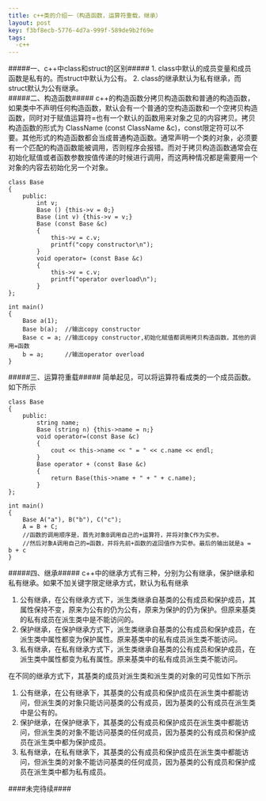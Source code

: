 ```yaml
---
title: c++类的介绍一（构造函数，运算符重载，继承）
layout: post
key: f3bf8ecb-5776-4d7a-999f-589de9b2f69e
tags:
  -c++ 
---
```


<div class="blank"></div>
#####一、c++中class和struct的区别#####
1. class中默认的成员变量和成员函数是私有的。而struct中默认为公有。
2. class的继承默认为私有继承，而struct默认为公有继承。

<div class="blank"></div>
#####二、构造函数#####
c++的构造函数分拷贝构造函数和普通的构造函数，如果类中不声明任何构造函数，默认会有一个普通的空构造函数和一个空拷贝构造函数，同时对于赋值运算符=也有一个默认的函数用来对象之见的内容拷贝。拷贝构造函数的形式为 ClassName (const ClassName &c)，const限定符可以不要。其他形式的构造函数都会当成普通构造函数。通常声明一个类的对象，必须要有一个匹配的构造函数能被调用，否则程序会报错。而对于拷贝构造函数通常会在初始化赋值或者函数参数按值传递的时候进行调用，而这两种情况都是需要用一个对象的内容去初始化另一个对象。

	class Base
	{
		public:
			int v;
			Base () {this->v = 0;}
			Base (int v) {this->v = v;}
			Base (const Base &c)
			{
				this->v = c.v;
				printf("copy constructor\n");
			}
			void operator= (const Base &c)
			{
				this->v = c.v;
				printf("operator overload\n");
			}
	};

	int main()
	{
		Base a(1);
		Base b(a);	//输出copy constructor
		Base c = a;	//输出copy constructor,初始化赋值都调用拷贝构造函数，其他的调用=函数
		b = a;		//输出operator overload
	}


<div class="blank"></div>
#####三、运算符重载#####
简单起见，可以将运算符看成类的一个成员函数。如下所示

	class Base
	{
		public:
			string name;
			Base (string n) {this->name = n;}
			void operator=(const Base &c)
			{
				cout << this->name << " = " << c.name << endl;
			}
			Base operator + (const Base &c)
			{
				return Base(this->name + " + " + c.name);
			}
	};

	int main()
	{
		Base A("a"), B("b"), C("c");
		A = B + C;
		//函数的调用顺序是，首先对象B调用自己的+运算符，并将对象C作为实参。
		//然后对象A调用自己的=函数，并将先前+函数的返回值作为实参。最后的输出就是a = b + c
	}

<div class="blank"></div>
#####四、继承#####
c++中的继承方式有三种，分别为公有继承，保护继承和私有继承。如果不加关键字限定继承方式，默认为私有继承

1. 公有继承，在公有继承方式下，派生类继承自基类的公有成员和保护成员，其属性保持不变，原来为公有的仍为公有，原来为保护的仍为保护。但原来基类的私有成员在派生类中是不能访问的。
2. 保护继承，在保护继承方式下，派生类继承自基类的公有成员和保护成员，在派生类中属性都变为保护属性。原来基类中的私有成员派生类不能访问。
3. 私有继承，在私有继承方式下，派生类继承自基类的公有成员和保护成员，在派生类中属性都变为私有属性。原来基类中的私有成员派生类不能访问。

在不同的继承方式下，其基类的成员对派生类和派生类的对象的可见性如下所示

1. 公有继承，在公有继承下，其基类的公有成员和保护成员在派生类中都能访问，但派生类的对象只能访问基类的公有成员，因为基类的公有成员在派生类中是公有的。
2. 保护继承，在保护继承下，其基类的公有成员和保护成员在派生类中都能访问，但派生类的对象不能访问基类的任何成员，因为基类的公有成员和保护成员在派生类中都为保护成员。
3. 私有继承，在私有继承下，其基类的公有成员和保护成员在派生类中都能访问，但派生类的对象不能访问基类的任何成员，因为基类的公有成员和保护成员在派生类中都为私有成员。

<div class="blank"></div>
####未完待续####
